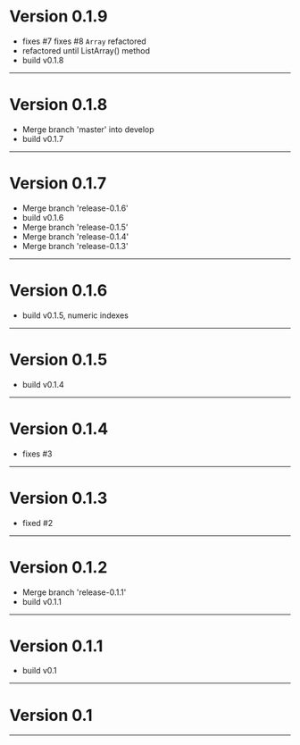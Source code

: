 # Version 0.1.9
 - fixes #7 fixes #8 `Array` refactored
 - refactored until ListArray() method
 - build v0.1.8

----------

# Version 0.1.8
 - Merge branch 'master' into develop
 - build v0.1.7

----------

# Version 0.1.7
 - Merge branch 'release-0.1.6'
 - build v0.1.6
 - Merge branch 'release-0.1.5'
 - Merge branch 'release-0.1.4'
 - Merge branch 'release-0.1.3'

----------

# Version 0.1.6
 - build v0.1.5, numeric indexes

----------

# Version 0.1.5
 - build v0.1.4

----------

# Version 0.1.4
 - fixes #3

----------

# Version 0.1.3
 - fixed #2

----------

# Version 0.1.2
 - Merge branch 'release-0.1.1'
 - build v0.1.1

----------

# Version 0.1.1
 - build v0.1

----------

# Version 0.1

----------


